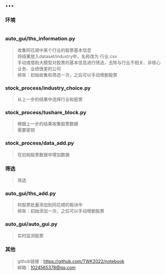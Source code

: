 # ...
### 环境
>```
>
>```
### auto_gui/ths_information.py
>收集同花顺中某个行业的股票基本信息  
>将结果放入dataset/industry中，名称改为 行业.csv  
>手动或借助大模型对股票的基本信息进行筛选，去除与行业不相关、非核心业务、业绩很差的公司  
>频率：初始收集和筛选一次，之后可以手动增删股票
### stock_process/industry_choice.py
>从上一步的结果中选择行业和股票
### stock_process/tushare_block.py
>根据上一步的结果收集股票数据  
>需要密钥
### stock_process/data_add.py
>在初始股票数据中增加数据
### 筛选
>筛选
### auto_gui/ths_add.py
>将股票批量添加到同花顺的板块中  
>频率：初始添加一次，之后可以手动增删股票
### auto_gui/auto_gui.py
>实时监测股票  
### 其他
>github链接：https://github.com/TWK2022/notebook  
>邮箱：1024565378@qq.com